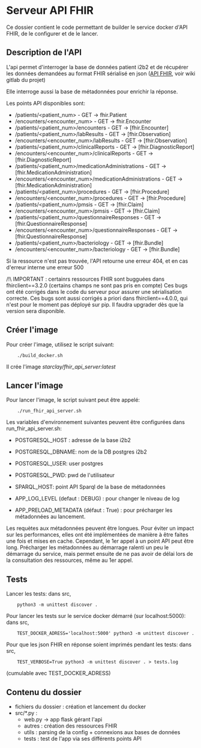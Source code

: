 Serveur API FHIR
================

Ce dossier contient le code permettant de builder le service docker d'API FHIR, de le configurer et de le lancer.


Description de l'API
--------------------

L'api permet d'interroger la base de données patient i2b2 et de récupérer les données demandées au format FHIR sérialisé en json 
([API FHIR](https://www.hl7.org/fhir/), voir wiki gitlab du projet)

Elle interroge aussi la base de métadonnées pour enrichir la réponse.


Les points API disponibles sont:

- /patients/<patient_num> - GET 
    -> fhir.Patient
- /encounters/<encounter_num> - GET
    -> fhir.Encounter
- /patients/<patient_num>/encounters - GET 
    -> \[fhir.Encounter\]
- /patients/<patient_num>/labResults - GET
    -> \[fhir.Observation\]
- /encounters/<encounter_num>/labResults - GET
    -> \[fhir.Observation\]
- /patients/<patient_num>/clinicalReports - GET
    -> \[fhir.DiagnosticReport\]
- /encounters/<encounter_num>/clinicalReports - GET
    -> \[fhir.DiagnosticReport\]
- /patients/<patient_num>/medicationAdministrations - GET
    -> \[fhir.MedicationAdministration\]
- /encounters/<encounter_num>/medicationAdministrations - GET
    -> \[fhir.MedicationAdministration\]
- /patients/<patient_num>/procedures - GET
    -> \[fhir.Procedure\]
- /encounters/<encounter_num>/procedures - GET
    -> \[fhir.Procedure\]
- /patients/<patient_num>/pmsis - GET
    -> \[fhir.Claim\]
- /encounters/<encounter_num>/pmsis - GET
    -> \[fhir.Claim\]
- /patients/<patient_num>/questionnaireResponses - GET
    -> \[fhir.QuestionnaireResponse\]
- /encounters/<encounter_num>/questionnaireResponses - GET
    -> \[fhir.QuestionnaireResponse\]
- /patients/<patient_num>/bacteriology - GET
    -> \[fhir.Bundle\]
- /encounters/<encounter_num>/bacteriology - GET
    -> \[fhir.Bundle\]
    
    
Si la ressource n'est pas trouvée, l'API retourne une erreur 404, et en cas d'erreur interne une erreur 500


/!\ IMPORTANT : certainrs ressources FHIR sont bugguées dans fhirclient==3.2.0 (certains champs ne sont pas pris en compte)
Ces bugs ont été corrigés dans le code du serveur pour assurer une sérialisation correcte.
Ces bugs sont aussi corrigés a priori dans fhirclient==4.0.0, qui n'est pour le moment pas déployé sur pip.
Il faudra upgrader dès que la version sera disponible.


Créer l'image
-------------

Pour créer l'image, utilisez le script suivant:

        ./build_docker.sh
        
Il crée l'image *starclay/fhir_api_server:latest*


Lancer l'image
--------------
        
Pour lancer l'image, le script suivant peut être appelé:

        ./run_fhir_api_server.sh
        
Les variables d'environnement suivantes peuvent être configurées dans run_fhir_api_server.sh:

- POSTGRESQL_HOST : adresse de la base i2b2
- POSTGRESQL_DBNAME: nom de la DB postgres i2b2
- POSTGRESQL_USER: user postgres
- POSTGRESQL_PWD: pwd de l'utilisateur
- SPARQL_HOST: point API Sparql de la base de métadonnées

- APP_LOG_LEVEL (defaut : DEBUG) : pour changer le niveau de log
- APP_PRELOAD_METADATA (défaut : True) : pour précharger les métadonnées au lancement.

Les requètes aux métadonnées peuvent être longues. Pour éviter un impact sur les performances, elles ont été implémentées 
de manière à être faites une fois et mises en cache. Cependant, le 1er appel à un point API peut être long. 
Précharger les métadonnées au démarrage ralenti un peu le démarrage du service, mais permet ensuite de ne pas avoir de délai 
lors de la consultation des ressources, même au 1er appel.


Tests
-----
        
Lancer les tests: dans src,

        python3 -m unittest discover .
        
        
Pour lancer les tests sur le service docker démarré (sur localhost:5000): dans src,

        TEST_DOCKER_ADRESS='localhost:5000' python3 -m unittest discover .
        
Pour que les json FHIR en réponse soient imprimés pendant les tests: dans src,

        TEST_VERBOSE=True python3 -m unittest discover . > tests.log
        
(cumulable avec TEST_DOCKER_ADRESS)


Contenu du dossier
-----------------

- fichiers du dossier : création et lancement du docker
- src/*.py :
    - web.py -> app flask gérant l'api
    - autres : création des ressources FHIR
    - utils : parsing de la config + connexions aux bases de données
    - tests : test de l'app via ses différents points API